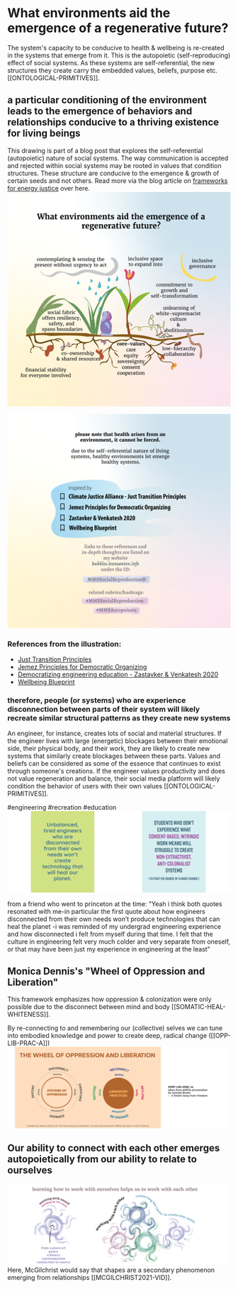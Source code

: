 # What environments aid the emergence of a regenerative future?
The system's capacity to be conducive to health & wellbeing is re-created in the systems that emerge from it. This is the autopoietic (self-reproducing) effect of social systems. As these systems are self-referential, the new structures they create carry the embedded values, beliefs, purpose etc. [[ONTOLOGICAL-PRIMITIVES]].

## a particular conditioning of the environment leads to the emergence of behaviors and relationships conducive to a thriving existence for living beings
This drawing is part of a blog post that explores the self-referential (autopoietic) nature of social systems. The way communication is accepted and rejected within social systems may be rooted in values that condition structures. These structure are conducive to the emergence & growth of certain seeds and not others. Read more via the blog article on [frameworks for energy justice](https://www.omprakash.org/blog/frameworks-for-a-just-energy-network) over here.
![](media/MMSHealthAutopoiesis-merge-05.png)

![](media/MMSHealthAutopoiesis-merge-06.png)

### References from the illustration:
- [Just Transition Principles](https://climatejusticealliance.org/just-transition/)
- [Jemez Principles for Democratic Organizing](https://climatejusticealliance.org/jemez-principles/)
- [Democratizing engineering education - Zastavker & Venkatesh 2020](https://aic-atlas.s3.eu-north-1.amazonaws.com/projects/e7299991-eb2b-4764-a849-4909e01fb07d/documents/SZhHUrNGR0SUQ7lGQ8eQbX24UHw2HCzr6sV9DTR2.pdf)
- [Wellbeing Blueprint](https://wellbeingblueprint.org/blueprint/)



### therefore, people (or systems) who are experience disconnection between parts of their system will likely recreate similar structural patterns as they create new systems
An engineer, for instance, creates lots of social and material structures. If the engineer lives with large (energetic) blockages between their emotional side, their physical body, and their work, they are likely to create new systems that similarly create blockages between these parts. Values and beliefs can be considered as some of the essence that continues to exist through someone's creations. If the engineer values productivity and does not value regeneration and balance, their social media platform will likely condition the behavior of users with their own values [[ONTOLOGICAL-PRIMITIVES]]. 

#engineering #recreation #education
![](media/MMSHealthAutopoiesis-merge-01.png)

from a friend who went to princeton at the time: "Yeah i think both quotes resonated with me-in particular the first quote about how engineers disconnected from their own needs won’t produce technologies that can heal the planet -i was reminded of my undergrad engineering experience and how disconnected i felt from myself during that time. I felt that the culture in engineering felt very much colder and very separate from oneself, or that may have been just my experience in engineering at the least"

## Monica Dennis's "Wheel of Oppression and Liberation"
This framework emphasizes how oppression & colonization were only possible due to the disconnect between mind and body [[SOMATIC-HEAL-WHITENESS]].

By re-connecting to and remembering our (collective) selves we can tune into embodied knowledge and power to create deep, radical change ([[OPP-LIB-PRAC-A]])
![](media/MMSHealthAutopoiesis-merge-03.png)


## Our ability to connect with each other emerges autopoietically from our ability to relate to ourselves
![](media/MMSHealthAutopoiesis-merge-04.png)
Here, McGilchrist would say that shapes are a secondary phenomenon emerging from relationships [[MCGILCHRIST2021-VID]].
